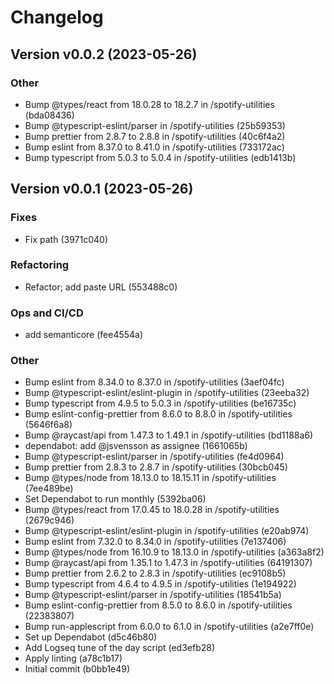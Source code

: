 # Changelog

## Version v0.0.2 (2023-05-26)

### Other

- Bump @types/react from 18.0.28 to 18.2.7 in /spotify-utilities (bda08436)
- Bump @typescript-eslint/parser in /spotify-utilities (25b59353)
- Bump prettier from 2.8.7 to 2.8.8 in /spotify-utilities (40c6f4a2)
- Bump eslint from 8.37.0 to 8.41.0 in /spotify-utilities (733172ac)
- Bump typescript from 5.0.3 to 5.0.4 in /spotify-utilities (edb1413b)

## Version v0.0.1 (2023-05-26)

### Fixes

- Fix path (3971c040)

### Refactoring

- Refactor; add paste URL (553488c0)

### Ops and CI/CD

- add semanticore (fee4554a)

### Other

- Bump eslint from 8.34.0 to 8.37.0 in /spotify-utilities (3aef04fc)
- Bump @typescript-eslint/eslint-plugin in /spotify-utilities (23eeba32)
- Bump typescript from 4.9.5 to 5.0.3 in /spotify-utilities (be16735c)
- Bump eslint-config-prettier from 8.6.0 to 8.8.0 in /spotify-utilities (5646f6a8)
- Bump @raycast/api from 1.47.3 to 1.49.1 in /spotify-utilities (bd1188a6)
- dependabot: add @jsvensson as assignee (1661065b)
- Bump @typescript-eslint/parser in /spotify-utilities (fe4d0964)
- Bump prettier from 2.8.3 to 2.8.7 in /spotify-utilities (30bcb045)
- Bump @types/node from 18.13.0 to 18.15.11 in /spotify-utilities (7ee489be)
- Set Dependabot to run monthly (5392ba06)
- Bump @types/react from 17.0.45 to 18.0.28 in /spotify-utilities (2679c946)
- Bump @typescript-eslint/eslint-plugin in /spotify-utilities (e20ab974)
- Bump eslint from 7.32.0 to 8.34.0 in /spotify-utilities (7e137406)
- Bump @types/node from 16.10.9 to 18.13.0 in /spotify-utilities (a363a8f2)
- Bump @raycast/api from 1.35.1 to 1.47.3 in /spotify-utilities (64191307)
- Bump prettier from 2.6.2 to 2.8.3 in /spotify-utilities (ec9108b5)
- Bump typescript from 4.6.4 to 4.9.5 in /spotify-utilities (1e194922)
- Bump @typescript-eslint/parser in /spotify-utilities (18541b5a)
- Bump eslint-config-prettier from 8.5.0 to 8.6.0 in /spotify-utilities (22383807)
- Bump run-applescript from 6.0.0 to 6.1.0 in /spotify-utilities (a2e7ff0e)
- Set up Dependabot (d5c46b80)
- Add Logseq tune of the day script (ed3efb28)
- Apply linting (a78c1b17)
- Initial commit (b0bb1e49)

